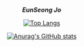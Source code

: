 <div align=center>

**_EunSeong Jo_**
<a href="mailto:tkakfkekdk4@gmail.com">

[![Top Langs](https://github-readme-stats.vercel.app/api/top-langs/?username=eunseongjo)](https://github.com/anuraghazra/github-readme-stats)

[![Anurag's GitHub stats](https://github-readme-stats.vercel.app/api?username=eunseongjo)](https://github.com/anuraghazra/github-readme-stats)


</div>
